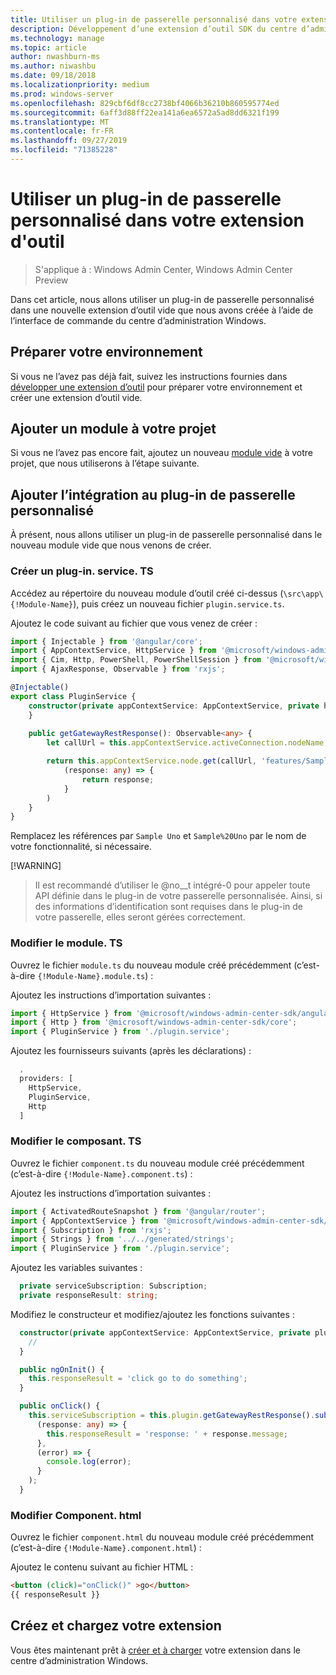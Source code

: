 ```yaml
---
title: Utiliser un plug-in de passerelle personnalisé dans votre extension d'outil
description: Développement d’une extension d’outil SDK du centre d’administration Windows (Project Honolulu)-utilisation d’un plug-in de passerelle personnalisé dans votre extension d’outil
ms.technology: manage
ms.topic: article
author: nwashburn-ms
ms.author: niwashbu
ms.date: 09/18/2018
ms.localizationpriority: medium
ms.prod: windows-server
ms.openlocfilehash: 829cbf6df8cc2738bf4066b36210b860595774ed
ms.sourcegitcommit: 6aff3d88ff22ea141a6ea6572a5ad8dd6321f199
ms.translationtype: MT
ms.contentlocale: fr-FR
ms.lasthandoff: 09/27/2019
ms.locfileid: "71385228"
---
```

# <a name="use-a-custom-gateway-plugin-in-your-tool-extension"></a>Utiliser un plug-in de passerelle personnalisé dans votre extension d'outil

>S'applique à : Windows Admin Center, Windows Admin Center Preview

Dans cet article, nous allons utiliser un plug-in de passerelle personnalisé dans une nouvelle extension d’outil vide que nous avons créée à l’aide de l’interface de commande du centre d’administration Windows.

## <a name="prepare-your-environment"></a>Préparer votre environnement ##

Si vous ne l’avez pas déjà fait, suivez les instructions fournies dans [développer une extension d’outil](../develop-tool.md) pour préparer votre environnement et créer une extension d’outil vide.

## <a name="add-a-module-to-your-project"></a>Ajouter un module à votre projet ##

Si vous ne l’avez pas encore fait, ajoutez un nouveau [module vide](add-module.md) à votre projet, que nous utiliserons à l’étape suivante.  

## <a name="add-integration-to-custom-gateway-plugin"></a>Ajouter l’intégration au plug-in de passerelle personnalisé ##

À présent, nous allons utiliser un plug-in de passerelle personnalisé dans le nouveau module vide que nous venons de créer.

### <a name="create-pluginservicets"></a>Créer un plug-in. service. TS

Accédez au répertoire du nouveau module d’outil créé ci-dessus (```\src\app\{!Module-Name}```), puis créez un nouveau fichier ```plugin.service.ts```.

Ajoutez le code suivant au fichier que vous venez de créer :
``` ts
import { Injectable } from '@angular/core';
import { AppContextService, HttpService } from '@microsoft/windows-admin-center-sdk/angular';
import { Cim, Http, PowerShell, PowerShellSession } from '@microsoft/windows-admin-center-sdk/core';
import { AjaxResponse, Observable } from 'rxjs';

@Injectable()
export class PluginService {
    constructor(private appContextService: AppContextService, private http: Http) {
    }
    
    public getGatewayRestResponse(): Observable<any> {
        let callUrl = this.appContextService.activeConnection.nodeName;

        return this.appContextService.node.get(callUrl, 'features/Sample%20Uno').map(
            (response: any) => {
                return response;
            }
        )
    }
}
```

Remplacez les références par ```Sample Uno``` et ```Sample%20Uno``` par le nom de votre fonctionnalité, si nécessaire.

[!WARNING]
> Il est recommandé d’utiliser le @no__t intégré-0 pour appeler toute API définie dans le plug-in de votre passerelle personnalisée. Ainsi, si des informations d’identification sont requises dans le plug-in de votre passerelle, elles seront gérées correctement.

### <a name="modify-modulets"></a>Modifier le module. TS

Ouvrez le fichier ```module.ts``` du nouveau module créé précédemment (c’est-à-dire ```{!Module-Name}.module.ts```) :

Ajoutez les instructions d’importation suivantes :

``` ts
import { HttpService } from '@microsoft/windows-admin-center-sdk/angular';
import { Http } from '@microsoft/windows-admin-center-sdk/core';
import { PluginService } from './plugin.service';
```

Ajoutez les fournisseurs suivants (après les déclarations) :

``` ts
  ,
  providers: [
    HttpService,
    PluginService,
    Http
  ]
```

### <a name="modify-componentts"></a>Modifier le composant. TS

Ouvrez le fichier ```component.ts``` du nouveau module créé précédemment (c’est-à-dire ```{!Module-Name}.component.ts```) :

Ajoutez les instructions d’importation suivantes :

``` ts
import { ActivatedRouteSnapshot } from '@angular/router';
import { AppContextService } from '@microsoft/windows-admin-center-sdk/angular';
import { Subscription } from 'rxjs';
import { Strings } from '../../generated/strings';
import { PluginService } from './plugin.service';
```

Ajoutez les variables suivantes :

``` ts
  private serviceSubscription: Subscription;
  private responseResult: string;
```

Modifiez le constructeur et modifiez/ajoutez les fonctions suivantes :

``` ts
  constructor(private appContextService: AppContextService, private plugin: PluginService) {
    //
  }

  public ngOnInit() {
    this.responseResult = 'click go to do something';
  }

  public onClick() {
    this.serviceSubscription = this.plugin.getGatewayRestResponse().subscribe(
      (response: any) => {
        this.responseResult = 'response: ' + response.message;
      },
      (error) => {
        console.log(error);
      }
    );
  }
```

### <a name="modify-componenthtml"></a>Modifier Component. html ###

Ouvrez le fichier ```component.html``` du nouveau module créé précédemment (c’est-à-dire ```{!Module-Name}.component.html```) :

Ajoutez le contenu suivant au fichier HTML :
``` html
<button (click)="onClick()" >go</button>
{{ responseResult }}
```

## <a name="build-and-side-load-your-extension"></a>Créez et chargez votre extension

Vous êtes maintenant prêt à [créer et à charger](../develop-tool.md#build-and-side-load-your-extension) votre extension dans le centre d’administration Windows.
